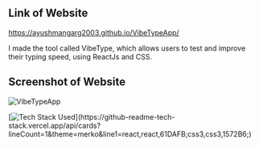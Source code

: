 ## Link of Website
https://ayushmangarg2003.github.io/VibeTypeApp/

I made the tool called VibeType, which allows users to test and improve their typing speed, using ReactJs and CSS.

## Screenshot of Website
![VibeTypeApp](https://user-images.githubusercontent.com/105537793/212303004-bd093545-8d66-4234-8ba2-0c54f9290d78.png)

[![Tech Stack Used](https://github-readme-tech-stack.vercel.app/api/cards?lineCount=1&theme=merko&line1=react,react,61DAFB;css3,css3,1572B6;)](https://github-readme-tech-stack.vercel.app/api/cards?lineCount=1&theme=merko&line1=react,react,61DAFB;css3,css3,1572B6;)
